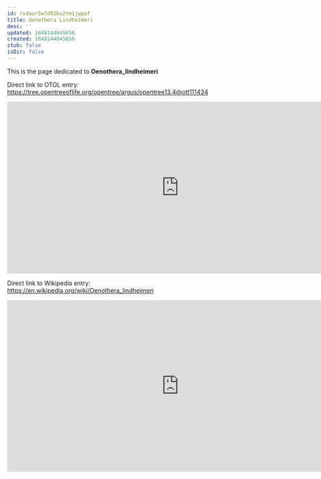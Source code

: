 ```yaml
---
id: rxdaur5w7d92ku2tm1jwpuf
title: Oenothera Lindheimeri
desc: ''
updated: 1648144045656
created: 1648144045656
stub: false
isDir: false
---
```

This is the page dedicated to **Oenothera_lindheimeri**


Direct link to OTOL entry: https://tree.opentreeoflife.org/opentree/argus/opentree13.4@ott111434



<html>
    <body>
    <iframe src="https://tree.opentreeoflife.org/opentree/argus/opentree13.4@ott111434"
    width="800" height="400" frameborder="0" allowfullscreen> </iframe>
    </body>
</html>
    


Direct link to Wikipedia entry: https://en.wikipedia.org/wiki/Oenothera_lindheimeri



<html>
    <body>
    <iframe src="https://en.wikipedia.org/wiki/Oenothera_lindheimeri"
    width="800" height="400" frameborder="0" allowfullscreen> </iframe>
    </body>
</html>
    
